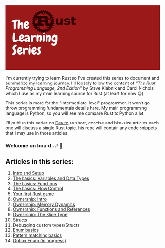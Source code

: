 ![header](assets/main/Rust%20series.png)  

I'm currently trying to learn Rust so I've created this series to document and summarize my learning journey. I'll loosely follow the content of _"The Rust Programming Language, 2nd Edition"_ by Steve Klabnik and Carol Nichols which I use as my main learning source for Rust (at least for now 😉)  

This series is more for the "intermediate-level" programmer. It won't go throw programming fundamentals details here. My main programming language is Python, so you will see me compare Rust to Python a lot.  

I'll publish this series on [Dev.to](https://dev.to) as short, concise and bite-size articles each one will discuss a single Rust topic. his repo will contain any code snippets that I may use in those articles.  
  
### Welcome on board...! 🤗

## Articles in this series:
1. [Intro and Setup](https://dev.to/fadygrab/learning-rust-1-intro-and-setup-5a77)
2. [The basics: Variables and Data Types](https://dev.to/fadygrab/learning-rust-02-the-basics-variables-and-data-types-429b)
3. [The basics: Functions](https://dev.to/fadygrab/learning-rust-03-the-basics-functions-4d92)
4. [The basics: Flow Control](https://dev.to/fadygrab/learning-rust-04-the-basics-flow-control-3eog)
5. [Your first Rust game](https://dev.to/fadygrab/learning-rust-05-your-first-rust-game-guess-the-number-25dn)
6. [Ownership: Intro](https://dev.to/fadygrab/learning-rust-06-ownership-part-1-28pb)
7. [Ownership: Memory Dynamics](https://dev.to/fadygrab/learning-rust-06-ownership-part-2-3e7n)
8. [Ownership: Functions and References](https://dev.to/fadygrab/learning-rust-08-ownership-functions-and-references-52gj)
9. [Ownership: The Slice Type](https://dev.to/fadygrab/learning-rust-09-ownership-the-slice-type-3gb0)
10. [Structs](https://dev.to/fadygrab/learning-rust-10-the-struct-1efd)
11. [Debugging custom types/Structs](https://dev.to/fadygrab/learning-rust-11-debugging-custom-typesstructs-3dnp)
12. [Enum basics](https://dev.to/fadygrab/learning-rust-12-basic-enum-2mn3)
13. [Pattern matching basics](https://dev.to/fadygrab/learning-rust-13-pattern-matching-basics-40pj)
14. [Option Enum (in progress)](#)